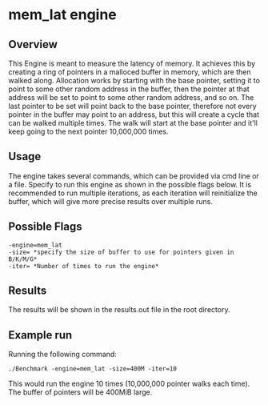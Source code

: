 # mem_lat engine

## Overview

This Engine is meant to measure the latency of memory. It achieves this by creating a ring of pointers in a malloced buffer in memory, which are then walked along. Allocation works by starting with the base pointer, setting it to point to some other random address in the buffer, then the pointer at that address will be set to point to some other random address, and so on. The last pointer to be set will point back to the base pointer, therefore not every pointer in the buffer may point to an address, but this will create a cycle that can be walked multiple times. The walk will start at the base pointer and it'll keep going to the next pointer 10,000,000 times.

## Usage

The engine takes several commands, which can be provided via cmd line or a file. Specify to run this engine as shown in the possible flags below. It is recommended to run multiple iterations, as each iteration will reinitialize the buffer, which will give more precise results over multiple runs.

## Possible Flags

```shell
-engine=mem_lat
-size= *specify the size of buffer to use for pointers given in B/K/M/G*
-iter= *Number of times to run the engine*
```

## Results

The results will be shown in the results.out file in the root directory.

## Example run

Running the following command:

```shell
./Benchmark -engine=mem_lat -size=400M -iter=10
```

This would run the engine 10 times (10,000,000 pointer walks each time). The buffer of pointers will be 400MiB large.
